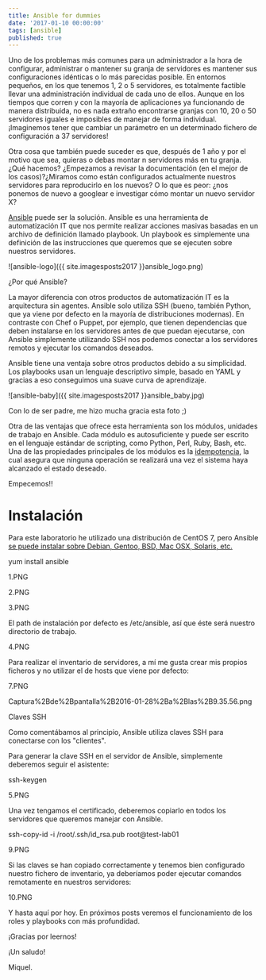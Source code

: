 ```yaml
---
title: Ansible for dummies
date: '2017-01-10 00:00:00'
tags: [ansible]
published: true
---
```



Uno de los problemas más comunes para un administrador a la hora de configurar, administrar o mantener su granja de servidores es mantener sus configuraciones idénticas o lo más parecidas posible. En entornos pequeños, en los que tenemos 1, 2 o 5 servidores, es totalmente factible llevar una administración individual de cada uno de ellos. Aunque en los tiempos que corren y con la mayoría de aplicaciones ya funcionando de manera distribuida, no es nada extraño encontrarse granjas con 10, 20 o 50 servidores iguales e imposibles de manejar de forma individual. ¡Imaginemos tener que cambiar un parámetro en un determinado fichero de configuración a 37 servidores!



Otra cosa que también puede suceder es que, después de 1 año y por el motivo que sea, quieras o debas montar n servidores más en tu granja. ¿Qué hacemos? ¿Empezamos a revisar la documentación (en el mejor de los casos)?¿Miramos como están configurados actualmente nuestros servidores para reproducirlo en los nuevos? O lo que es peor: ¿nos ponemos de nuevo a googlear e investigar cómo montar un nuevo servidor X?



[Ansible](http://www.ansible.com/) puede ser la solución. Ansible es una herramienta de automatización IT que nos permite realizar acciones masivas basadas en un archivo de definición llamado playbook. Un playbook es simplemente una definición de las instrucciones que queremos que se ejecuten sobre nuestros servidores.

![ansible-logo]({{ site.imagesposts2017 }}ansible_logo.png)


¿Por qué Ansible?

La mayor diferencia con otros productos de automatización IT es la arquitectura sin agentes. Ansible solo utiliza SSH (bueno, también Python, que ya viene por defecto en la mayoría de distribuciones modernas). En contraste con Chef o Puppet, por ejemplo, que tienen dependencias que deben instalarse en los servidores antes de que puedan ejecutarse, con Ansible simplemente utilizando SSH nos podemos conectar a los servidores remotos y ejecutar los comandos deseados.



Ansible tiene una ventaja sobre otros productos debido a su simplicidad. Los playbooks usan un lenguaje descriptivo simple, basado en YAML y gracias a eso conseguimos una suave curva de aprendizaje.


![ansible-baby]({{ site.imagesposts2017 }}ansible_baby.jpg)


Con lo de ser padre, me hizo mucha gracia esta foto ;)

Otra de las ventajas que ofrece esta herramienta son los módulos, unidades de trabajo en Ansible. Cada módulo es autosuficiente y puede ser escrito en el lenguaje estándar de scripting, como Python, Perl, Ruby, Bash, etc. Una de las propiedades principales de los módulos es la [idempotencia](https://es.wikipedia.org/wiki/Idempotencia), la cual asegura que ninguna operación se realizará una vez el sistema haya alcanzado el estado deseado.



Empecemos!!

# Instalación

Para este laboratorio he utilizado una distribución de CentOS 7, pero Ansible [se puede instalar sobre Debian, Gentoo, BSD, Mac OSX, Solaris, etc.](http://docs.ansible.com/ansible/intro_installation.html)



yum install ansible


1.PNG


2.PNG


3.PNG


El path de instalación por defecto es /etc/ansible, así que éste será nuestro directorio de trabajo.

4.PNG


Para realizar el inventario de servidores, a mí me gusta crear mis propios ficheros y no utilizar el de hosts que viene por defecto:


7.PNG


Captura%2Bde%2Bpantalla%2B2016-01-28%2Ba%2Blas%2B9.35.56.png




Claves SSH

Como comentábamos al principio, Ansible utiliza claves SSH para conectarse con los "clientes".



Para generar la clave SSH en el servidor de Ansible, simplemente deberemos seguir el asistente:



ssh-keygen



5.PNG


Una vez tengamos el certificado, deberemos copiarlo en todos los servidores que queremos manejar con Ansible.

ssh-copy-id -i /root/.ssh/id_rsa.pub root@test-lab01


9.PNG


Si las claves se han copiado correctamente y tenemos bien configurado nuestro fichero de inventario, ya deberíamos poder ejecutar comandos remotamente en nuestros servidores:

10.PNG


Y hasta aquí por hoy. En próximos posts veremos el funcionamiento de los roles y playbooks con más profundidad.

¡Gracias por leernos!

¡Un saludo!

Miquel.